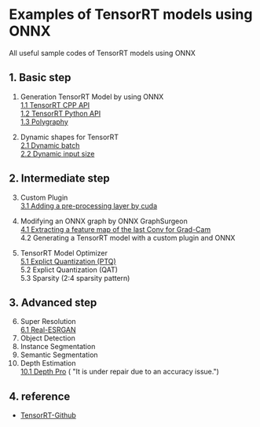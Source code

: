 # Examples of TensorRT models using ONNX

All useful sample codes of TensorRT models using ONNX

## 1. Basic step

1. Generation TensorRT Model by using ONNX  
   [1.1 TensorRT CPP API](timm_to_trt_cpp/README.md)  
   [1.2 TensorRT Python API](timm_to_trt_python1/README.md)  
   [1.3 Polygraphy](timm_to_trt_python2/README.md)

2. Dynamic shapes for TensorRT  
   [2.1 Dynamic batch](dynamic_batch_trt/README.md)  
   [2.2 Dynamic input size](dynamic_input_size_trt/README.md)

## 2. Intermediate step

3. Custom Plugin  
   [3.1 Adding a pre-processing layer by cuda](custom_layer/README.md)

4. Modifying an ONNX graph by ONNX GraphSurgeon  
   [4.1 Extracting a feature map of the last Conv for Grad-Cam](gradcam_trt/README.md)  
   4.2 Generating a TensorRT model with a custom plugin and ONNX

5. TensorRT Model Optimizer  
   [5.1 Explict Quantization (PTQ)](tmo/tmo_ptq/README.md)  
   5.2 Explict Quantization (QAT)  
   5.3 Sparsity (2:4 sparsity pattern)

## 3. Advanced step

6. Super Resolution  
   [6.1 Real-ESRGAN](super_resolution_trt/README.md)
7. Object Detection
8. Instance Segmentation
9. Semantic Segmentation
10. Depth Estimation  
     [10.1 Depth Pro](depth_estimation_trt/README.md) (
    "It is under repair due to an accuracy issue.")

## 4. reference

- [TensorRT-Github](https://github.com/NVIDIA/TensorRT)
